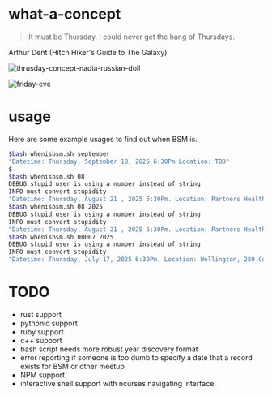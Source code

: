 # what-a-concept
> It must be Thursday. I could never get the hang of Thursdays.


Arthur Dent (Hitch Hiker's Guide to The Galaxy)

![thrusday-concept-nadia-russian-doll](https://github.com/user-attachments/assets/6d314ca4-a137-49d3-a7c3-38861f6da8d0)

![friday-eve](https://github.com/user-attachments/assets/6722ff87-e23d-44cb-b132-6c18913114d9)

# usage
Here are some example usages to find out when BSM is.
```bash
$bash whenisbsm.sh september
"Datetime: Thursday, September 18, 2025 6:30Pm Location: TBD"
$
$bash whenisbsm.sh 08
DEBUG stupid user is using a number instead of string
INFO must convert stupidity
"Datetime: Thursday, August 21 , 2025 6:30Pm. Location: Partners Health, 399 Revolution Dr, Somerville, MA 02145"
$bash whenisbsm.sh 08 2025
DEBUG stupid user is using a number instead of string
INFO must convert stupidity
"Datetime: Thursday, August 21 , 2025 6:30Pm. Location: Partners Health, 399 Revolution Dr, Somerville, MA 02145"
$bash whenisbsm.sh 00007 2025
DEBUG stupid user is using a number instead of string
INFO must convert stupidity
"Datetime: Thursday, July 17, 2025 6:30Pm. Location: Wellington, 280 Congress St, Boston"
```

# TODO
- rust support
- pythonic support
- ruby support
- c++ support
- bash script needs more robust year discovery format
- error reporting if someone is too dumb to specify a date that a record exists for BSM or other meetup
- NPM support
- interactive shell support with ncurses navigating interface.
